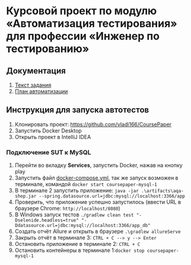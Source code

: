# Курсовой проект по модулю «Автоматизация тестирования» для профессии «Инженер по тестированию»
## Документация

1. [Текст задания](https://github.com/netology-code/aqa-qamid-diplom/blob/main/README.md)
2. [План автоматизации](https://github.com/vladi166/CoursePaper/blob/main/docs/Plan.md)

## **Инструкция для запуска автотестов**

1. Клонировать проект: https://github.com/vladi166/CoursePaper
2. Запустить Docker Desktop
3. Открыть проект в IntelliJ IDEA

### Подключение SUT к MySQL

1. Перейти во вкладку **Services**, запустить Docker, нажав на кнопку play
2. Запустить файл [‎docker-compose.yml](%E2%80%8Edocker-compose.yml), так же запуск возможен в терминале, командой `docker start coursepaper-mysql-1`
2. В терминале 2 запустить приложение: `java -jar .\artifacts\aqa-shop.jar --spring.datasource.url=jdbc:mysql://localhost:3366/app`
3. Проверить, что приложение успешно запустилось (ввести URL в браузере Сhrome: `http://localhost/8080`)
4. В Windows запуск тестов `./gradlew clean test "-Dselenide.headless=true" "-Ddatasource.url=jdbc:mysql://localhost:3366/app_db"`
5. Создать отчёт Allure и открыть в браузере `.\gradlew allureServe`
6. Закрыть отчёт в терминале 3:   `CTRL + C --> y --> Enter`
7. Остановить приложение в терминале 2: `CTRL + C`
8. Остановить контейнеры в терминале 1:`docker stop coursepaper-mysql-1`
